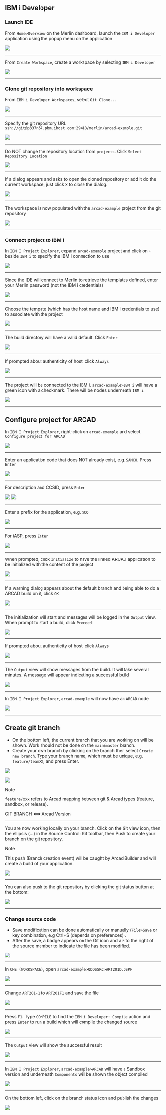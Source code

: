 ## IBM i Developer

### Launch IDE

<!-- panels:start -->

<!-- div:left-panel -->

From `Home>Overview` on the Merlin dashboard, launch the `IBM i Developer` application using the popup menu on the application

<!-- div:right-panel -->

![](03/idesetup_a.png)

<!-- panels:end -->

---

<!-- panels:start -->

<!-- div:left-panel -->

From `Create Workspace`, create a workspace by selecting `IBM i Developer` 

<!-- div:right-panel -->

![](03/idesetup_b.png)

<!-- panels:end -->

---

### Clone git repository into workspace

<!-- panels:start -->

<!-- div:left-panel -->

From `IBM i Developer Workspaces`, select `Git Clone...`

<!-- div:right-panel -->

![](03/idesetup_c.png)

<!-- panels:end -->

---



<!-- panels:start -->

<!-- div:left-panel -->

Specify the git repository URL `ssh://git@p337n57.pbm.ihost.com:29418/merlin/arcad-example.git`

<!-- div:right-panel -->

![](03/idesetup_d.png)

<!-- panels:end -->

---



<!-- panels:start -->

<!-- div:left-panel -->

Do NOT change the repository location from `projects`.  Click `Select Repository Location`

<!-- div:right-panel -->

![](03/idesetup_e.png)

<!-- panels:end -->

---



<!-- panels:start -->

<!-- div:left-panel -->

If a dialog appears and asks to open the cloned repository or add it do the current workspace, just click `X` to close the dialog.

<!-- div:right-panel -->

![](03/idesetup_f.png)

<!-- panels:end -->

---



<!-- panels:start -->

<!-- div:left-panel -->

The workspace is now populated with the `arcad-example` project from the git repository

<!-- div:right-panel -->

![](03/idesetup_g.png)

<!-- panels:end -->

---

### Connect project to IBM i

<!-- panels:start -->

<!-- div:left-panel -->

In `IBM I Project Explorer`, expand `arcad-example` project and click on `+` beside `IBM i` to specify the IBM i connection to use

<!-- div:right-panel -->

![](03/idesetup_h.png)

<!-- panels:end -->

---



<!-- panels:start -->

<!-- div:left-panel -->

Since the IDE will connect to Merlin to retrieve the templates defined, enter your Merlin password (not the IBM i credentials)

<!-- div:right-panel -->

![](03/idesetup_i.png)

<!-- panels:end -->

---



<!-- panels:start -->

<!-- div:left-panel -->

Choose the tempate (which has the host name and IBM i credentials to use) to associate with the project

<!-- div:right-panel -->

![](03/idesetup_j.png)

<!-- panels:end -->

---



<!-- panels:start -->

<!-- div:left-panel -->

The build directory will have a valid default.  Click `Enter`

<!-- div:right-panel -->

![](03/idesetup_k.png)

<!-- panels:end -->

---



<!-- panels:start -->

<!-- div:left-panel -->

If prompted about authenticity of host, click `Always`

<!-- div:right-panel -->

![](03/idesetup_l.png)

<!-- panels:end -->

---



<!-- panels:start -->

<!-- div:left-panel -->

The project will be connected to the IBM i.  `arcad-example>IBM i` will have a green icon with a checkmark.  There will be nodes underneath `IBM i`

<!-- div:right-panel -->

![](03/idesetup_m.png)

<!-- panels:end -->

---

## Configure project for ARCAD

<!-- panels:start -->

<!-- div:left-panel -->

In `IBM I Project Explorer`, right-click on `arcad-example` and select `Configure project for ARCAD`

<!-- div:right-panel -->

![](03/idesetup_n.png)

<!-- panels:end -->

---



<!-- panels:start -->

<!-- div:left-panel -->

Enter an application code that does NOT already exist, e.g. `SAMCO`.  Press `Enter`

<!-- div:right-panel -->

![](03/idesetup_o.png)

<!-- panels:end -->

---



<!-- panels:start -->

<!-- div:left-panel -->

For description and CCSID, press `Enter`

<!-- div:right-panel -->

![](03/idesetup_p.png)
![](03/idesetup_q.png)

<!-- panels:end -->

---



<!-- panels:start -->

<!-- div:left-panel -->

Enter a prefix for the application, e.g. `SCO`

<!-- div:right-panel -->

![](03/idesetup_r.png)

<!-- panels:end -->

---



<!-- panels:start -->

<!-- div:left-panel -->

For iASP, press `Enter`

<!-- div:right-panel -->

![](03/idesetup_s.png)

<!-- panels:end -->

---



<!-- panels:start -->

<!-- div:left-panel -->

When prompted, click `Initialize` to have the linked ARCAD application to be initialized with the content of the project

<!-- div:right-panel -->

![](03/idesetup_t.png)

<!-- panels:end -->

---



<!-- panels:start -->

<!-- div:left-panel -->

If a warning dialog appears about the default branch and being able to do a ARCAD build on it, click `OK`

<!-- div:right-panel -->

![](03/idesetup_u.png)

<!-- panels:end -->

---



<!-- panels:start -->

<!-- div:left-panel -->

The initialization will start and messages will be logged in the `Output` view.  When prompt to start a build, click `Proceed`

<!-- div:right-panel -->

![](03/idesetup_v.png)

<!-- panels:end -->

---



<!-- panels:start -->

<!-- div:left-panel -->

If prompted about authenticity of host, click `Always`

<!-- div:right-panel -->

![](03/idesetup_w.png)

<!-- panels:end -->

---



<!-- panels:start -->

<!-- div:left-panel -->

The `Output` view will show messages from the build.  It will take several minutes.  A message will appear indicating a successful build

<!-- div:right-panel -->

![](03/idesetup_x.png)

<!-- panels:end -->

---



<!-- panels:start -->

<!-- div:left-panel -->

In `IBM I Project Explorer`, `arcad-example` will now have an `ARCAD` node

<!-- div:right-panel -->

![](03/idesetup_y.png)

<!-- panels:end -->

---


## Create git branch

<!-- panels:start -->

<!-- div:left-panel -->

* On the bottom left, the current branch that you are working on will be shown. Work should not be done on the `main`/`master` branch. 
* Create your own branch by clicking on the branch then select `Create new branch`.  Type your branch name, which must be unique, e.g. `feature/teamXX`, and press Enter. 

<!-- div:right-panel -->

![](03/branch_a.png)

![](03/branch_b.png)

<!-- panels:end -->

> [!NOTE]
> `feature/xxx` refers to Arcad  mapping between git & Arcad types (feature, sandbox, or release).
>
> GIT BRANCH <==> Arcad Version

---

<!-- panels:start -->

<!-- div:left-panel -->

You are now working locally on your branch. Click on the Git view icon, then the ellipsis (…) in the Source Control: Git toolbar, then Push to create your branch on the git repository.

> [!NOTE]
> This push (Branch creation event) will be caught by Arcad Builder and will create a build of your application. 

<!-- div:right-panel -->

![](03/branch_c.png)

<!-- panels:end -->

---

<!-- panels:start -->

<!-- div:left-panel -->

You can also push to the git repository by clicking the git status button at the bottom:

<!-- div:right-panel -->

![](03/branch_e.png)

<!-- panels:end -->

---

<!-- panels:start -->

<!-- div:left-panel -->

### Change source code

- Save modification can be done automatically or manually (`File>Save` or key combination, e.g Ctrl+S (depends on preferences)).
- After the save, a badge appears on the Git icon and a `M` to the right of the source member to indicate the file has been modified.

<!-- div:right-panel -->

![](04/git.png)

<!-- panels:end -->

---



<!-- panels:start -->

<!-- div:left-panel -->

In `CHE (WORKSPACE)`, open `arcad-example>QDDSSRC>ART201D.DSPF`

<!-- div:right-panel -->

![](03/ideedit_a.png)

<!-- panels:end -->
---



<!-- panels:start -->

<!-- div:left-panel -->

Change `ART201-1` to `ART201F1` and save the file

<!-- div:right-panel -->

![](03/ideedit_b.png)

<!-- panels:end -->
---



<!-- panels:start -->

<!-- div:left-panel -->

Press `F1`.  Type `COMPILE` to find the `IBM i Developer: Compile` action and press `Enter` to run a build which will compile the changed source

<!-- div:right-panel -->

![](03/ideedit_c.png)

<!-- panels:end -->
---



<!-- panels:start -->

<!-- div:left-panel -->

The `Output` view will show the successful result

<!-- div:right-panel -->

![](03/ideedit_d.png)

<!-- panels:end -->
---



<!-- panels:start -->

<!-- div:left-panel -->

In `IBM I Project Explorer`, `arcad-example>ARCAD` will have a Sandbox version and underneath `Components` will be shown the object compiled

<!-- div:right-panel -->

![](03/ideedit_e.png)

<!-- panels:end -->
---



<!-- panels:start -->

<!-- div:left-panel -->

On the bottom left, click on the branch status icon and publish the changes

<!-- div:right-panel -->

![](03/ideedit_f.png)

<!-- panels:end -->